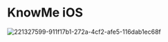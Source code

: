 # KnowMe iOS

![221327599-911f17b1-272a-4cf2-afe5-116dab1ec68f](https://github.com/abhirajbhattashali/KnowMe-iOS-/assets/60516848/1b43594d-84b4-4bba-b867-760781e4dfd4)


